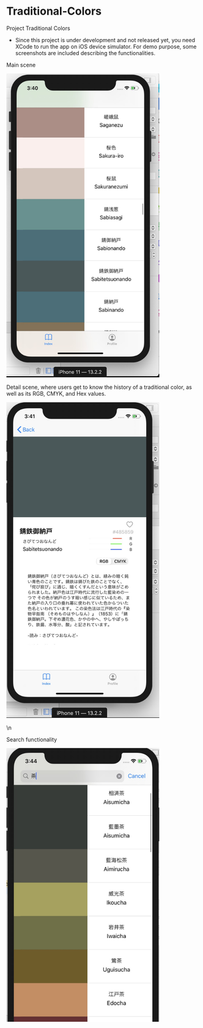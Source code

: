 # Traditional-Colors

Project Traditional Colors

* Since this project is under development and not released yet, you need XCode to run the app on iOS device simulator.
  For demo purpose, some screenshots are included describing the functionalities.
  
  

Main scene

<img src="demo%20images/app%20demo%20main%20view.jpg?raw=true" width="400"> </br>

Detail scene, where users get to know the history of a traditional color, as well as its RGB, CMYK, and Hex values.

<img src="demo%20images/app%20demo%20detail%20view.jpg?raw=true" width="400">

\n

Search functionality

<img src="demo%20images/app%20demo%20search%20function.jpg?raw=true" width="400">
